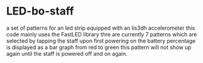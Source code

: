 # LED-bo-staff
a set of patterns for an led strip equipped with an lis3dh accelerometer
this code mainly uses the FastLED library 
thre are currently 7 patterns which are selected by tapping the staff
upon first powering on the battery percentage is displayed as a bar graph from red to green
this pattern will not show up again until the staff is powered off and on again.

